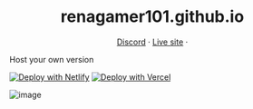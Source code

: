 <h1 align="center">
renagamer101.github.io
</h1>


<p align="center">
<a target="_blank" href="https://discord.gg/zxeTgRc5rF">Discord</a> · 
<a target="_blank" href="https://renagamer101.github.io">Live site</a> · 


Host your own version


[![Deploy with Netlify](https://www.netlify.com/img/deploy/button.svg)](https://app.netlify.com/start/deploy?repository=https://github.com/renagamer101/renagamer101.github.io)
[![Deploy with Vercel](https://vercel.com/button)](https://vercel.com/new/clone?repository-url=https://github.com/renagamer101/renagamer101.github.io)
  


![image](https://user-images.githubusercontent.com/96131117/177673541-5bdf0637-837e-449f-a797-386f9b0767f0.png)



